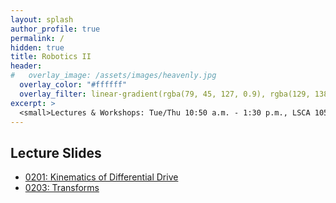 ```yaml
---
layout: splash
author_profile: true
permalink: /
hidden: true
title: Robotics II
header:
#   overlay_image: /assets/images/heavenly.jpg
  overlay_color: "#ffffff"
  overlay_filter: linear-gradient(rgba(79, 45, 127, 0.9), rgba(129, 138, 143, 0.5))
excerpt: >
  <small>Lectures & Workshops: Tue/Thu 10:50 a.m. - 1:30 p.m., LSCA 105</small>
---
```

## Lecture Slides
- [0201: Kinematics of Differential Drive](https://drive.google.com/file/d/1IlGADW1HHelxS5q9IUglm4Of791NZgrb/view?usp=sharing)
- [0203: Transforms](https://drive.google.com/file/d/197G2lAsLe_DaKm02tztSxqQHbu152haM/view?usp=sharing)
